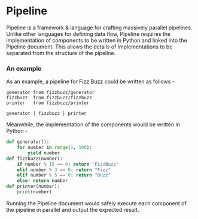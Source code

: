 # Pipeline

Pipeline is a framework & language for crafting massively parallel pipelines. Unlike other languages for defining data flow, Pipeline requires the implementation of components to be written in Python and linked into the Pipeline document. This allows the details of implementations to be separated from the structure of the pipeline.

### An example

As an example, a pipeline for Fizz Buzz could be written as follows -

```
generator from fizzbuzz/generator
fizzbuzz  from fizzbuzz/fizzbuzz
printer   from fizzbuzz/printer

generator | fizzbuzz | printer
```

Meanwhile, the implementation of the components would be written in Python -

```python
def generator():
    for number in range(1, 100):
        yield number
def fizzbuzz(number):
    if number % 15 == 0: return "FizzBuzz"
    elif number % 3 == 0: return "Fizz"
    elif number % 5 == 0: return "Buzz"
    else: return number
def printer(number):
    print(number)
```

Running the Pipeline document would safely execute each component of the pipeline in parallel and output the expected result.

